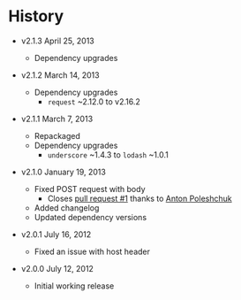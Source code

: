# History

- v2.1.3 April 25, 2013
	- Dependency upgrades

- v2.1.2 March 14, 2013
	- Dependency upgrades
		-  `request` ~2.12.0 to v2.16.2

- v2.1.1 March 7, 2013
	- Repackaged
	- Dependency upgrades
		-  `underscore` ~1.4.3 to `lodash` ~1.0.1

- v2.1.0 January 19, 2013
	- Fixed POST request with body
		- Closes [pull request #1](https://github.com/docpad/docpad-plugin-proxy/pull/1) thanks to [Anton Poleshchuk](https://github.com/apoleshchuk)
	- Added changelog
	- Updated dependency versions

- v2.0.1 July 16, 2012
	- Fixed an issue with host header

- v2.0.0 July 12, 2012
	- Initial working release